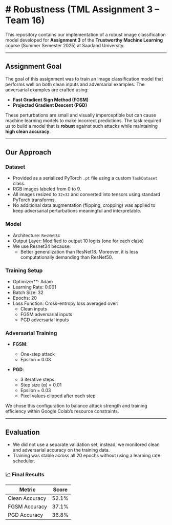 # # Robustness (TML Assignment 3 – Team 16)

This repository contains our implementation of a robust image classification model developed for **Assignment 3** of the **Trustworthy Machine Learning** course (Summer Semester 2025) at Saarland University.

---

## Assignment Goal

The goal of this assignment was to train an image classification model that performs well on both clean inputs and adversarial examples. The adversarial examples are crafted using:

- **Fast Gradient Sign Method (FGSM)**
- **Projected Gradient Descent (PGD)**

These perturbations are small and visually imperceptible but can cause machine learning models to make incorrect predictions. The task required us to build a model that is **robust** against such attacks while maintaining **high clean accuracy**.

---

## Our Approach

### Dataset

- Provided as a serialized PyTorch `.pt` file using a custom `TaskDataset` class.
- RGB images labeled from 0 to 9.
- All images resized to `32×32` and converted into tensors using standard PyTorch transforms.
- No additional data augmentation (flipping, cropping) was applied to keep adversarial perturbations meaningful and interpretable.

### Model

- Architecture: `ResNet34`
- Output Layer: Modified to output 10 logits (one for each class)
- We use Resnet34 because:
  - Better generalization than ResNet18. Moreover, it is less computationally demanding than ResNet50.
### Training Setup

- Optimizer**: Adam
- Learning Rate: 0.001
- Batch Size: 32
- Epochs: 20
- Loss Function: Cross-entropy loss averaged over:
  - Clean inputs
  - FGSM adversarial inputs
  - PGD adversarial inputs

### Adversarial Training

- **FGSM**:
  - One-step attack
  - Epsilon = 0.03

- **PGD**:
  - 3 iterative steps
  - Step size (α) = 0.01
  - Epsilon = 0.03
  - Pixel values clipped after each step

We chose this configuration to balance attack strength and training efficiency within Google Colab’s resource constraints.

---

## Evaluation

- We did not use a separate validation set, instead, we monitored clean and adversarial accuracy on the training data.
- Training was stable across all 20 epochs without using a learning rate scheduler.

### 📈 Final Results

| Metric           | Score     |
|------------------|-----------|
| Clean Accuracy   | 52.1%     |
| FGSM Accuracy    | 37.1%     |
| PGD Accuracy     | 36.8%     |

